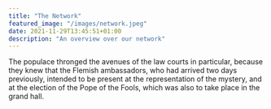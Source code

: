 ```yaml
---
title: "The Network"
featured_image: "/images/network.jpeg"
date: 2021-11-29T13:45:51+01:00
description: "An overview over our network"
---
```


The populace thronged the avenues of the law courts in particular, because they knew that the Flemish ambassadors, who had arrived two days previously, intended to be present at the representation of the mystery, and at the election of the Pope of the Fools, which was also to take place in the grand hall.
